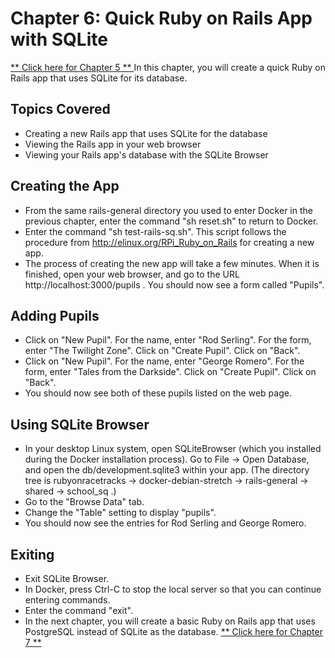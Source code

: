 # Chapter 6: Quick Ruby on Rails App with SQLite
[** Click here for Chapter 5 ** ](https://github.com/rubyonracetracks/tutorial-docker-stretch/blob/master/05-use_rails_image.md)
In this chapter, you will create a quick Ruby on Rails app that uses SQLite for its database.

## Topics Covered
* Creating a new Rails app that uses SQLite for the database
* Viewing the Rails app in your web browser
* Viewing your Rails app's database with the SQLite Browser

## Creating the App
* From the same rails-general directory you used to enter Docker in the previous chapter, enter the command "sh reset.sh" to return to Docker.
* Enter the command "sh test-rails-sq.sh".  This script follows the procedure from http://elinux.org/RPi_Ruby_on_Rails for creating a new app.
* The process of creating the new app will take a few minutes.  When it is finished, open your web browser, and go to the URL http://localhost:3000/pupils .  You should now see a form called "Pupils".

## Adding Pupils
* Click on "New Pupil".  For the name, enter "Rod Serling".  For the form, enter "The Twilight Zone".  Click on "Create Pupil".  Click on "Back".
* Click on "New Pupil".  For the name, enter "George Romero".  For the form, enter "Tales from the Darkside".  Click on "Create Pupil".  Click on "Back".
* You should now see both of these pupils listed on the web page.

## Using SQLite Browser
* In your desktop Linux system, open SQLiteBrowser (which you installed during the Docker installation process).  Go to File -> Open Database, and open the db/development.sqlite3 within your app.  (The directory tree is rubyonracetracks -> docker-debian-stretch -> rails-general -> shared -> school_sq .)
* Go to the "Browse Data" tab.
* Change the "Table" setting to display "pupils".
* You should now see the entries for Rod Serling and George Romero.

## Exiting
* Exit SQLite Browser.
* In Docker, press Ctrl-C to stop the local server so that you can continue entering commands.
* Enter the command "exit".
* In the next chapter, you will create a basic Ruby on Rails app that uses PostgreSQL instead of SQLite as the database.
[** Click here for Chapter 7 ** ](https://github.com/rubyonracetracks/tutorial-docker-stretch/blob/master/07-rails_app_pg.md)
